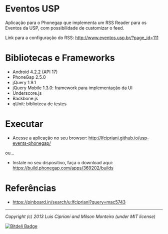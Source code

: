 # Eventos USP

Aplicação para o Phonegap que implementa um RSS Reader para os Eventos da USP, com possibilidade de customizar o feed.

Link para a configuração do RSS: http://www.eventos.usp.br/?page_id=111

# Bibliotecas e Frameworks

* Android 4.2.2 (API 17)
* PhoneGap 2.5.0
* jQuery 1.9.1
* jQuery Mobile 1.3.0: framework para implementação da UI
* Underscore.js
* Backbone.js
* qUnit: biblioteca de testes

# Executar

* Acesse a aplicação no seu browser: http://lfcipriani.github.io/usp-events-phonegap/

ou...

* Instale no seu dispositivo, faça o download aqui: https://build.phonegap.com/apps/369202/builds

# Referências

* https://pinboard.in/search/u:lfcipriani?query=mac5743

----
_Copyright (c) 2013 Luis Cipriani and Milson Monteiro (under MIT license)_


[![Bitdeli Badge](https://d2weczhvl823v0.cloudfront.net/lfcipriani/usp-events-phonegap/trend.png)](https://bitdeli.com/free "Bitdeli Badge")

